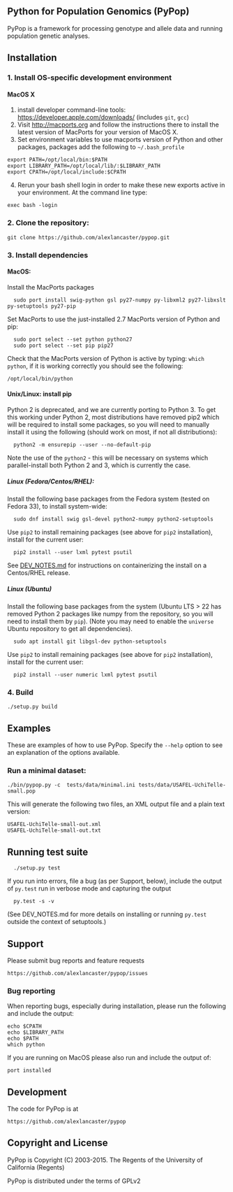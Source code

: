 ## Python for Population Genomics (PyPop)

PyPop is a framework for processing genotype and allele data and running population genetic analyses.

## Installation

### 1. Install OS-specific development environment

#### MacOS X

1. install developer command-line tools: https://developer.apple.com/downloads/  (includes ```git```, ```gcc```)
2. Visit http://macports.org and follow the instructions there to install the latest version of MacPorts for your version of MacOS X.
3. Set environment variables to use macports version of Python and other packages, packages add the following to ```~/.bash_profile```

```
export PATH=/opt/local/bin:$PATH
export LIBRARY_PATH=/opt/local/lib/:$LIBRARY_PATH
export CPATH=/opt/local/include:$CPATH
```

4. Rerun your bash shell login in order to make these new exports active in your environment.  At the command line type: 

```
exec bash -login
```

### 2. Clone the repository:

    git clone https://github.com/alexlancaster/pypop.git
  
### 3. Install dependencies

#### MacOS:

Install the MacPorts packages

      sudo port install swig-python gsl py27-numpy py-libxml2 py27-libxslt py-setuptools py27-pip
      
Set MacPorts to use the just-installed 2.7 MacPorts version of Python and pip:

      sudo port select --set python python27
      sudo port select --set pip pip27

Check that the MacPorts version of Python is active by typing: ```which python```, if it is working correctly you should see the following:

```
/opt/local/bin/python
```

#### Unix/Linux: install pip

Python 2 is deprecated, and we are currently porting to Python 3. To get this working under Python 2, most distributions have removed pip2
which will be required to install some packages, so you will need to manually install it using the following (should work on most, if not
all distributions):

      python2 -m ensurepip --user --no-default-pip

Note the use of the `python2` - this will be necessary on systems which parallel-install both Python 2 and 3, which is currently the case.

##### Linux (Fedora/Centos/RHEL): 

Install the following base packages from the Fedora system (tested on Fedora 33), to install system-wide:

      sudo dnf install swig gsl-devel python2-numpy python2-setuptools

Use `pip2` to install remaining packages (see above for `pip2` installation), install for the current user:

      pip2 install --user lxml pytest psutil

See [DEV_NOTES.md](DEV_NOTES.md) for instructions on containerizing the install on a Centos/RHEL release.

##### Linux (Ubuntu)

Install the following base packages from the system (Ubuntu LTS > 22 has removed Python 2 packages like numpy from the repository,
so you will need to install them by `pip`).  (Note you may need to enable the `universe` Ubuntu repository to get all dependencies).

      sudo apt install git libgsl-dev python-setuptools

Use `pip2` to install remaining packages (see above for `pip2` installation), install for the current user:

      pip2 install --user numeric lxml pytest psutil

### 4. Build

    ./setup.py build

## Examples

These are examples of how to use PyPop. Specify the `--help` option to see an
explanation of the options available.

### Run a minimal dataset:

    ./bin/pypop.py -c  tests/data/minimal.ini tests/data/USAFEL-UchiTelle-small.pop

This will generate the following two files, an XML output file and a plain text version:

    USAFEL-UchiTelle-small-out.xml
    USAFEL-UchiTelle-small-out.txt

## Running test suite

      ./setup.py test

If you run into errors, file a bug (as per Support, below), include the output of ```py.test``` run in verbose mode and capturing the output

      py.test -s -v

(See DEV_NOTES.md for more details on installing or running ```py.test``` outside the context of setuptools.)

## Support

Please submit bug reports and feature requests

    https://github.com/alexlancaster/pypop/issues

### Bug reporting

When reporting bugs, especially during installation, please run the following and include the output:

    echo $CPATH
    echo $LIBRARY_PATH
    echo $PATH
    which python

If you are running on MacOS please also run and include the output of:

    port installed

## Development

The code for PyPop is at

    https://github.com/alexlancaster/pypop

## Copyright and License

PyPop is Copyright (C) 2003-2015. The Regents of the University of California (Regents)

PyPop is distributed under the terms of GPLv2
